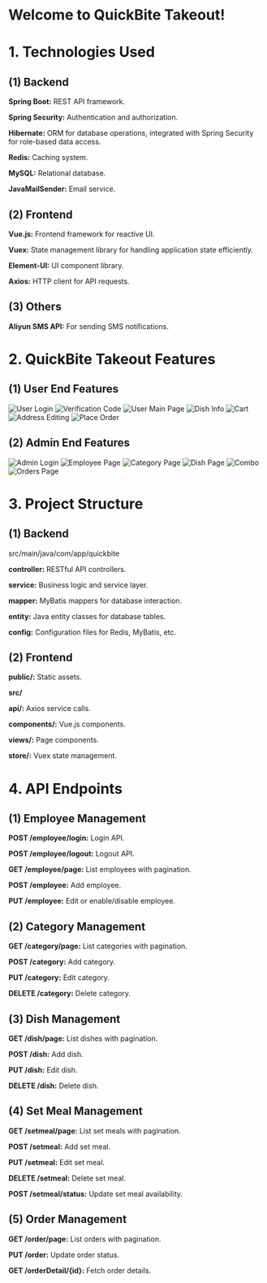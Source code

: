 # Welcome to QuickBite Takeout!

# 1. Technologies Used

## (1) Backend

**Spring Boot:** REST API framework.

**Spring Security:** Authentication and authorization.

**Hibernate:** ORM for database operations, integrated with Spring Security for role-based data access.

**Redis:** Caching system.

**MySQL:** Relational database.

**JavaMailSender:** Email service.

## (2) Frontend

**Vue.js:** Frontend framework for reactive UI.

**Vuex:** State management library for handling application state efficiently.

**Element-UI:** UI component library.

**Axios:** HTTP client for API requests.

## (3) Others

**Aliyun SMS API:** For sending SMS notifications.



# 2. QuickBite Takeout Features 

## (1) User End Features

![User Login](Feature-Images/User_Login.png)
![Verification Code](Feature-Images/Verification_Code.png)
![User Main Page](Feature-Images/User_Main_Page.png)
![Dish Info](Feature-Images/Dish_Info.png)
![Cart](Feature-Images/Cart.png)
![Address Editing](Feature-Images/Address.png)
![Place Order](Feature-Images/Place_Order.png)

## (2) Admin End Features

![Admin Login](Feature-Images/Login.png)
![Employee Page](Feature-Images/Employee_Page.png)
![Category Page](Feature-Images/Category_Page.png)
![Dish Page](Feature-Images/Dish_Page.png)
![Combo](Feature-Images/Combo.png)
![Orders Page](Feature-Images/Orders_Page.png)

# 3. Project Structure

## (1) Backend

src/main/java/com/app/quickbite

**controller:** RESTful API controllers.

**service:** Business logic and service layer.

**mapper:** MyBatis mappers for database interaction.

**entity:** Java entity classes for database tables.

**config:** Configuration files for Redis, MyBatis, etc.

## (2) Frontend

**public/:** Static assets.

**src/**

**api/:** Axios service calls.

**components/:** Vue.js components.

**views/:** Page components.

**store/:** Vuex state management.

# 4. API Endpoints

## (1) Employee Management

**POST /employee/login:** Login API.

**POST /employee/logout:** Logout API.

**GET /employee/page:** List employees with pagination.

**POST /employee:** Add employee.

**PUT /employee:** Edit or enable/disable employee.

## (2) Category Management

**GET /category/page:** List categories with pagination.

**POST /category:** Add category.

**PUT /category:** Edit category.

**DELETE /category:** Delete category.

## (3) Dish Management

**GET /dish/page:** List dishes with pagination.

**POST /dish:** Add dish.

**PUT /dish:** Edit dish.

**DELETE /dish:** Delete dish.

## (4) Set Meal Management

**GET /setmeal/page:** List set meals with pagination.

**POST /setmeal:** Add set meal.

**PUT /setmeal:** Edit set meal.

**DELETE /setmeal:** Delete set meal.

**POST /setmeal/status:** Update set meal availability.

## (5) Order Management

**GET /order/page:** List orders with pagination.

**PUT /order:** Update order status.

**GET /orderDetail/{id}:** Fetch order details.
